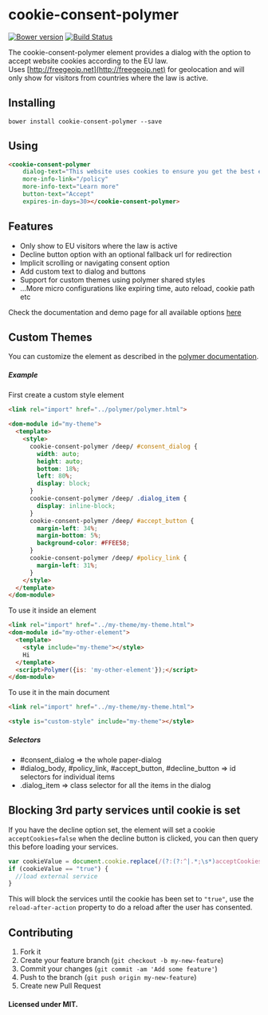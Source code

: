 # cookie-consent-polymer
[![Bower version](https://badge.fury.io/bo/cookie-consent-polymer.svg)](http://badge.fury.io/bo/cookie-consent-polymer)
[![Build Status](https://travis-ci.org/zisismaras/cookie-consent-polymer.svg?branch=master)](https://travis-ci.org/zisismaras/cookie-consent-polymer)  

The cookie-consent-polymer element provides a dialog with the option to accept website cookies according
to the EU law.  
Uses [http://freegeoip.net](http://freegeoip.net) for geolocation and will only show for visitors from countries
where the law is active.


## Installing
```
bower install cookie-consent-polymer --save
```

## Using

```html
<cookie-consent-polymer
    dialog-text="This website uses cookies to ensure you get the best experience on our website."
    more-info-link="/policy"
    more-info-text="Learn more"
    button-text="Accept"
    expires-in-days=30></cookie-consent-polymer>
```

## Features

* Only show to EU visitors where the law is active
* Decline button option with an optional fallback url for redirection
* Implicit scrolling or navigating consent option
* Add custom text to dialog and buttons
* Support for custom themes using polymer shared styles
* ...More micro configurations like expiring time, auto reload, cookie path etc

Check the documentation and demo page for all available options [here](http://zisismaras.me/cookie-consent-polymer/components/cookie-consent-polymer/)

## Custom Themes

You can customize the element as described in the [polymer documentation](https://www.polymer-project.org/1.0/docs/devguide/styling.html#style-modules).  
##### Example
First create a custom style element
```html
<link rel="import" href="../polymer/polymer.html">

<dom-module id="my-theme">
  <template>
    <style>
      cookie-consent-polymer /deep/ #consent_dialog {
        width: auto;
        height: auto;
        bottom: 18%;
        left: 80%;
        display: block;
      }
      cookie-consent-polymer /deep/ .dialog_item {
        display: inline-block;
      }
      cookie-consent-polymer /deep/ #accept_button {
        margin-left: 34%;
        margin-bottom: 5%;
        background-color: #FFEE58;
      }
      cookie-consent-polymer /deep/ #policy_link {
        margin-left: 31%;
      }
    </style>
  </template>
</dom-module>
```
To use it inside an element
```html
<link rel="import" href="../my-theme/my-theme.html">
<dom-module id="my-other-element">
  <template>
    <style include="my-theme"></style>
    Hi
  </template>
  <script>Polymer({is: 'my-other-element'});</script>
</dom-module>
```
To use it in the main document
```html
<link rel="import" href="../my-theme/my-theme.html">

<style is="custom-style" include="my-theme"></style>
```
##### Selectors
* #consent_dialog => the whole paper-dialog
* #dialog_body, #policy_link, #accept_button, #decline_button => id selectors for individual items
* .dialog_item => class selector for all the items in the dialog


## Blocking 3rd party services until cookie is set
If you have the decline option set, the element will set a cookie `acceptCookies=false` when the decline button is clicked, you can then query this before loading your services.
```javascript
var cookieValue = document.cookie.replace(/(?:(?:^|.*;\s*)acceptCookies\s*\=\s*([^;]*).*$)|^.*$/, "$1");
if (cookieValue == "true") {
  //load external service
}
```
This will block the services until the cookie has been set to `"true"`, use the `reload-after-action` property to do a reload after the user has consented.


## Contributing
1. Fork it
2. Create your feature branch (`git checkout -b my-new-feature`)
3. Commit your changes (`git commit -am 'Add some feature'`)
4. Push to the branch (`git push origin my-new-feature`)
5. Create new Pull Request

#### Licensed under MIT.
